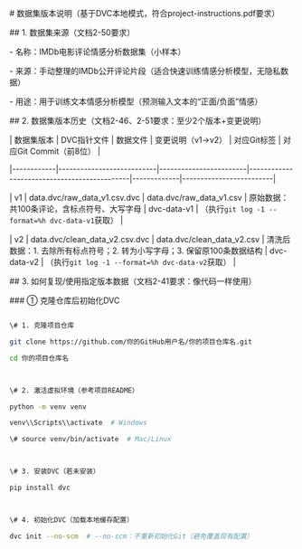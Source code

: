 \# 数据集版本说明（基于DVC本地模式，符合project-instructions.pdf要求）



\## 1. 数据集来源（文档2-50要求）

\- 名称：IMDb电影评论情感分析数据集（小样本）

\- 来源：手动整理的IMDb公开评论片段（适合快速训练情感分析模型，无隐私数据）

\- 用途：用于训练文本情感分析模型（预测输入文本的“正面/负面”情感）



\## 2. 数据集版本历史（文档2-46、2-51要求：至少2个版本+变更说明）

| 数据集版本 | DVC指针文件               | 数据文件               | 变更说明（v1→v2）                          | 对应Git标签 | 对应Git Commit（前8位） |

|------------|---------------------------|------------------------|---------------------------------------------|-------------|-------------------------|

| v1         | data.dvc/raw\_data\_v1.csv.dvc | data.dvc/raw\_data\_v1.csv | 原始数据：共100条评论，含标点符号、大写字母 | dvc-data-v1 | （执行`git log -1 --format=%h dvc-data-v1`获取） |

| v2         | data.dvc/clean\_data\_v2.csv.dvc | data.dvc/clean\_data\_v2.csv | 清洗后数据：1. 去除所有标点符号；2. 转为小写字母；3. 保留原100条数据结构 | dvc-data-v2 | （执行`git log -1 --format=%h dvc-data-v2`获取） |



\## 3. 如何复现/使用指定版本数据（文档2-41要求：像代码一样使用）

\### ① 克隆仓库后初始化DVC

```bash

\# 1. 克隆项目仓库

git clone https://github.com/你的GitHub用户名/你的项目仓库名.git

cd 你的项目仓库名



\# 2. 激活虚拟环境（参考项目README）

python -m venv venv

venv\\Scripts\\activate  # Windows

\# source venv/bin/activate  # Mac/Linux



\# 3. 安装DVC（若未安装）

pip install dvc



\# 4. 初始化DVC（加载本地缓存配置）

dvc init --no-scm  # --no-scm：不重新初始化Git（避免覆盖现有配置）

